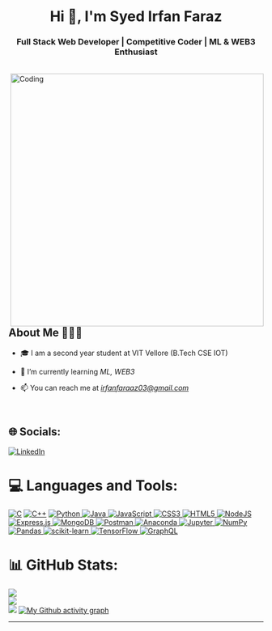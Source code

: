 <!--


Here are some ideas to get you started:

- 🔭 I’m currently working on ...
- 🌱 I’m currently learning ...
- 👯 I’m looking to collaborate on ...
- 🤔 I’m looking for help with ...
- 💬 Ask me about ...
- 📫 How to reach me: ...
- 😄 Pronouns: ...
- ⚡ Fun fact: ...
-->

<h1 align="center">Hi 👋, I'm Syed Irfan Faraz</h1>
<h3 align="center">Full Stack Web Developer | Competitive Coder | ML & WEB3 Enthusiast</h3>
<br>
<img align="right" alt="Coding" width="500" src="https://appsmaventech.com/images/blog/The-Evolution-Of-Web-Development-Via-Machine-Learning.jpg">

## About Me 👨🏻‍💻

- 🎓 I am a second year student at VIT Vellore (B.Tech CSE IOT) 

- 🌱 I’m currently learning *ML, WEB3*



- 📫 You can reach me at *irfanfaraaz03@gmail.com*
<br>

## 🌐 Socials:

[![LinkedIn](https://img.shields.io/badge/LinkedIn-%230077B5.svg?logo=linkedin&logoColor=white)](https://www.linkedin.com/in/irfan-faraaz-b95b34227/)

# 💻 Languages and Tools:

[![C](https://img.shields.io/badge/c-%2300599C.svg?style=for-the-badge&logo=c&logoColor=white)](https://www.cprogramming.com/)
[![C++](https://img.shields.io/badge/c++-%2300599C.svg?style=for-the-badge&logo=c%2B%2B&logoColor=white)](https://cplusplus.com/) 
[![Python](https://img.shields.io/badge/python-3670A0?style=for-the-badge&logo=python&logoColor=ffdd54)
](https://www.python.org/)
[![Java](https://img.shields.io/badge/java-%23ED8B00.svg?style=for-the-badge&logo=java&logoColor=white)
](https://www.java.com/en/) 
[![JavaScript](https://img.shields.io/badge/javascript-%23323330.svg?style=for-the-badge&logo=javascript&logoColor=%23F7DF1E)
](https://developer.mozilla.org/en-US/docs/Web/JavaScript/)
[![CSS3](https://img.shields.io/badge/css3-%231572B6.svg?style=for-the-badge&logo=css3&logoColor=white)
](https://developer.mozilla.org/en-US/docs/Web/CSS/)
[![HTML5](https://img.shields.io/badge/html5-%23E34F26.svg?style=for-the-badge&logo=html5&logoColor=white)
]( https://developer.mozilla.org/en-US/docs/Web/HTML/)
[![NodeJS](https://img.shields.io/badge/node.js-6DA55F?style=for-the-badge&logo=node.js&logoColor=white)
](https://nodejs.org/en/)
[![Express.js](https://img.shields.io/badge/express.js-%23404d59.svg?style=for-the-badge&logo=express&logoColor=%2361DAFB)
](https://expressjs.com/)
[![MongoDB](https://img.shields.io/badge/MongoDB-%234ea94b.svg?style=for-the-badge&logo=mongodb&logoColor=white)
](https://www.mongodb.com/)
[![Postman](https://img.shields.io/badge/Postman-FF6C37?style=for-the-badge&logo=postman&logoColor=white)
](https://www.postman.com/)
[![Anaconda](https://img.shields.io/badge/Anaconda-%2344A833.svg?style=for-the-badge&logo=anaconda&logoColor=white)
](https://www.anaconda.com/)
[![Jupyter](https://img.shields.io/static/v1?style=for-the-badge&message=Jupyter&color=F37626&logo=Jupyter&logoColor=FFFFFF&label=)
](https://jupyter.org/)
[![NumPy](https://img.shields.io/badge/numpy-%23013243.svg?style=for-the-badge&logo=numpy&logoColor=white)
](https://numpy.org/)
[![Pandas](https://img.shields.io/badge/pandas-%23150458.svg?style=for-the-badge&logo=pandas&logoColor=white)
](https://pandas.pydata.org/)
[![scikit-learn](https://img.shields.io/badge/scikit--learn-%23F7931E.svg?style=for-the-badge&logo=scikit-learn&logoColor=white)
](https://scikit-learn.org/)
[![TensorFlow](https://img.shields.io/badge/TensorFlow-%23FF6F00.svg?style=for-the-badge&logo=TensorFlow&logoColor=white)
](https://www.tensorflow.org/)
[![GraphQL](https://img.shields.io/badge/GraphQL-3670A0?style=for-the-badge&logo=GraphQL&logoColor=ffdd54)](https://www.graphql.org/)

# 📊 GitHub Stats:

![](https://github-readme-stats.vercel.app/api?username=irfanfaraaz&theme=tokyonight&hide_border=false&include_all_commits=true&count_private=true)<br/>
![](https://github-readme-streak-stats.herokuapp.com/?user=irfanfaraaz&theme=tokyonight&hide_border=false)<br/>
![](https://github-readme-stats.vercel.app/api/top-langs/?username=irfanfaraaz&theme=tokyonight&hide_border=false&include_all_commits=true&count_private=true&layout=compact)
[![My Github activity graph](https://github-readme-activity-graph.cyclic.app/graph?username=irfanfaraaz&theme=react-dark)](https://github.com/ashutosh00710/github-readme-activity-graph)



---
